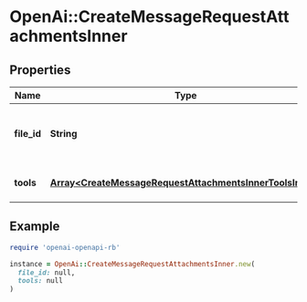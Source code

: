 # OpenAi::CreateMessageRequestAttachmentsInner

## Properties

| Name | Type | Description | Notes |
| ---- | ---- | ----------- | ----- |
| **file_id** | **String** | The ID of the file to attach to the message. | [optional] |
| **tools** | [**Array&lt;CreateMessageRequestAttachmentsInnerToolsInner&gt;**](CreateMessageRequestAttachmentsInnerToolsInner.md) | The tools to add this file to. | [optional] |

## Example

```ruby
require 'openai-openapi-rb'

instance = OpenAi::CreateMessageRequestAttachmentsInner.new(
  file_id: null,
  tools: null
)
```

